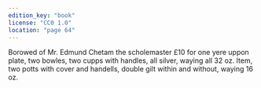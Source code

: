 ```yaml
---
edition_key: "book"
license: "CC0 1.0"
location: "page 64"
---
```

Borowed of Mr. Edmund
Chetam the scholemaster £10 for one yere uppon plate, two
bowles, two cupps with handles, all silver, waying all 32 oz. Item,
two potts with cover and handells, double gilt within and without,
waying 16 oz.
